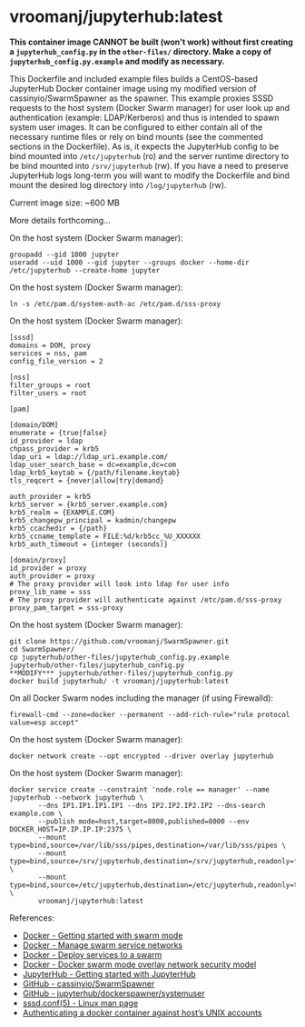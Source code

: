 # vroomanj/jupyterhub:latest

**This container image CANNOT be built (won't work) without first creating a `jupyterhub_config.py` in the `other-files/` directory. Make a copy of `jupyterhub_config.py.example` and modify as necessary.**

This Dockerfile and included example files builds a CentOS-based JupyterHub Docker container image using my modified version of cassinyio/SwarmSpawner as the spawner. This example proxies SSSD requests to the host system (Docker Swarm manager) for user look up and authentication (example: LDAP/Kerberos) and thus is intended to spawn system user images. It can be configured to either contain all of the necessary runtime files or rely on bind mounts (see the commented sections in the Dockerfile). As is, it expects the JupyterHub config to be bind mounted into `/etc/jupyterhub` (ro) and the server runtime directory to be bind mounted into `/srv/jupyterhub` (rw). If you have a need to preserve JupyterHub logs long-term you will want to modify the Dockerfile and bind mount the desired log directory into `/log/jupyterhub` (rw).

Current image size: ~600 MB

More details forthcoming...

On the host system (Docker Swarm manager):
```
groupadd --gid 1000 jupyter
useradd --uid 1000 --gid jupyter --groups docker --home-dir /etc/jupyterhub --create-home jupyter
```

On the host system (Docker Swarm manager):
```
ln -s /etc/pam.d/system-auth-ac /etc/pam.d/sss-proxy
```

On the host system (Docker Swarm manager):
```
[sssd]
domains = DOM, proxy
services = nss, pam
config_file_version = 2

[nss]
filter_groups = root
filter_users = root

[pam]

[domain/DOM]
enumerate = {true|false}
id_provider = ldap
chpass_provider = krb5
ldap_uri = ldap://ldap_uri.example.com/
ldap_user_search_base = dc=example,dc=com
ldap_krb5_keytab = {/path/filename.keytab}
tls_reqcert = {never|allow|try|demand}

auth_provider = krb5
krb5_server = {krb5_server.example.com}
krb5_realm = {EXAMPLE.COM}
krb5_changepw_principal = kadmin/changepw
krb5_ccachedir = {/path}
krb5_ccname_template = FILE:%d/krb5cc_%U_XXXXXX
krb5_auth_timeout = {integer (seconds)}

[domain/proxy]
id_provider = proxy
auth_provider = proxy
# The proxy provider will look into ldap for user info
proxy_lib_name = sss
# The proxy provider will authenticate against /etc/pam.d/sss-proxy
proxy_pam_target = sss-proxy
```

On the host system (Docker Swarm manager):
```
git clone https://github.com/vroomanj/SwarmSpawner.git
cd SwarmSpawner/
cp jupyterhub/other-files/jupyterhub_config.py.example jupyterhub/other-files/jupyterhub_config.py
**MODIFY*** jupyterhub/other-files/jupyterhub_config.py
docker build jupyterhub/ -t vroomanj/jupyterhub:latest
```

On all Docker Swarm nodes including the manager (if using Firewalld):
```
firewall-cmd --zone=docker --permanent --add-rich-rule="rule protocol value=esp accept"
```

On the host system (Docker Swarm manager):
```
docker network create --opt encrypted --driver overlay jupyterhub
```

On the host system (Docker Swarm manager):
```
docker service create --constraint 'node.role == manager' --name jupyterhub --network jupyterhub \
       --dns IP1.IP1.IP1.IP1 --dns IP2.IP2.IP2.IP2 --dns-search example.com \
       --publish mode=host,target=8000,published=8000 --env DOCKER_HOST=IP.IP.IP.IP:2375 \
       --mount type=bind,source=/var/lib/sss/pipes,destination=/var/lib/sss/pipes \
       --mount type=bind,source=/srv/jupyterhub,destination=/srv/jupyterhub,readonly=false \
       --mount type=bind,source=/etc/jupyterhub,destination=/etc/jupyterhub,readonly=true \
       vroomanj/jupyterhub:latest
```

References:
- [Docker - Getting started with swarm mode](https://docs.docker.com/engine/swarm/swarm-tutorial/)
- [Docker - Manage swarm service networks](https://docs.docker.com/engine/swarm/networking/)
- [Docker - Deploy services to a swarm](https://docs.docker.com/engine/swarm/services/)
- [Docker - Docker swarm mode overlay network security model](https://docs.docker.com/engine/userguide/networking/overlay-security-model/)
- [JupyterHub - Getting started with JupyterHub](http://jupyterhub.readthedocs.io/en/latest/getting-started.html)
- [GitHub - cassinyio/SwarmSpawner](https://github.com/cassinyio/SwarmSpawner)
- [GitHub - jupyterhub/dockerspawner/systemuser](https://github.com/jupyterhub/dockerspawner/tree/master/systemuser)
- [sssd.conf(5) - Linux man page](https://linux.die.net/man/5/sssd.conf)
- [Authenticating a docker container against host’s UNIX accounts](https://jhrozek.wordpress.com/2015/03/31/authenticating-a-docker-container-against-hosts-unix-accounts/)
